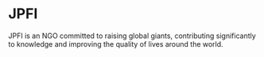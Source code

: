 # JPFI
JPFI is an NGO committed to raising global giants, contributing significantly to knowledge and improving the quality of lives around the world. 
